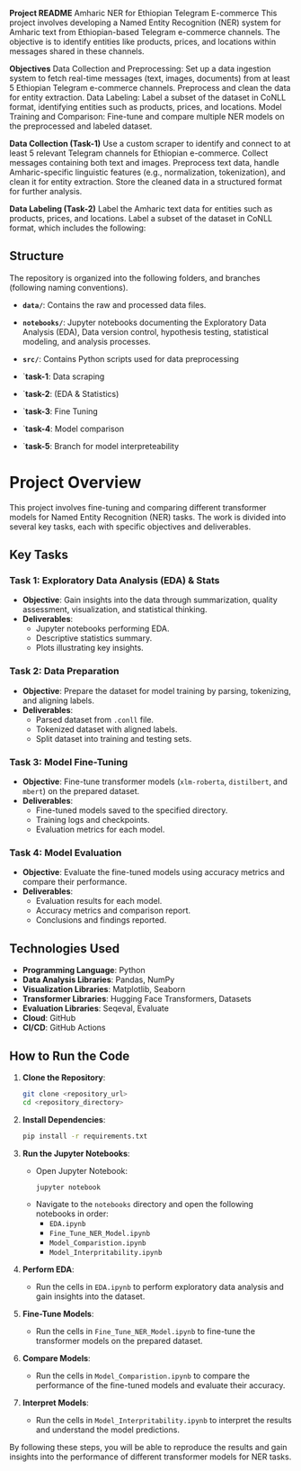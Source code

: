 **Project README**
Amharic NER for Ethiopian Telegram E-commerce
This project involves developing a Named Entity Recognition (NER) system for Amharic text from Ethiopian-based Telegram e-commerce channels. The objective is to identify entities like products, prices, and locations within messages shared in these channels.

**Objectives**
Data Collection and Preprocessing: Set up a data ingestion system to fetch real-time messages (text, images, documents) from at least 5 Ethiopian Telegram e-commerce channels. Preprocess and clean the data for entity extraction.
Data Labeling: Label a subset of the dataset in CoNLL format, identifying entities such as products, prices, and locations.
Model Training and Comparison: Fine-tune and compare multiple NER models on the preprocessed and labeled dataset.

**Data Collection (Task-1)**
Use a custom scraper to identify and connect to at least 5 relevant Telegram channels for Ethiopian e-commerce.
Collect messages containing both text and images.
Preprocess text data, handle Amharic-specific linguistic features (e.g., normalization, tokenization), and clean it for entity extraction.
Store the cleaned data in a structured format for further analysis.

**Data Labeling (Task-2)**
Label the Amharic text data for entities such as products, prices, and locations.
Label a subset of the dataset in CoNLL format, which includes the following:

## Structure

The repository is organized into the following folders, and branches (following naming conventions).

- **`data/`**: Contains the raw and processed data files.
- **`notebooks/`**: Jupyter notebooks documenting the Exploratory Data Analysis (EDA), Data version control, hypothesis testing, statistical modeling, and analysis processes.

- **`src/`**: Contains Python scripts used for data preprocessing
- `**task-1**: Data scraping
- `**task-2**: (EDA & Statistics)
- `**task-3**: Fine Tuning
- `**task-4**: Model comparison
- `**task-5**: Branch for model interpreteability

# Project Overview

This project involves fine-tuning and comparing different transformer models for Named Entity Recognition (NER) tasks. The work is divided into several key tasks, each with specific objectives and deliverables.

## Key Tasks

### Task 1: Exploratory Data Analysis (EDA) & Stats

- **Objective**: Gain insights into the data through summarization, quality assessment, visualization, and statistical thinking.
- **Deliverables**:
    - Jupyter notebooks performing EDA.
    - Descriptive statistics summary.
    - Plots illustrating key insights.

### Task 2: Data Preparation

- **Objective**: Prepare the dataset for model training by parsing, tokenizing, and aligning labels.
- **Deliverables**:
    - Parsed dataset from `.conll` file.
    - Tokenized dataset with aligned labels.
    - Split dataset into training and testing sets.

### Task 3: Model Fine-Tuning

- **Objective**: Fine-tune transformer models (`xlm-roberta`, `distilbert`, and `mbert`) on the prepared dataset.
- **Deliverables**:
    - Fine-tuned models saved to the specified directory.
    - Training logs and checkpoints.
    - Evaluation metrics for each model.

### Task 4: Model Evaluation

- **Objective**: Evaluate the fine-tuned models using accuracy metrics and compare their performance.
- **Deliverables**:
    - Evaluation results for each model.
    - Accuracy metrics and comparison report.
    - Conclusions and findings reported.

## Technologies Used

- **Programming Language**: Python
- **Data Analysis Libraries**: Pandas, NumPy
- **Visualization Libraries**: Matplotlib, Seaborn
- **Transformer Libraries**: Hugging Face Transformers, Datasets
- **Evaluation Libraries**: Seqeval, Evaluate
- **Cloud**: GitHub
- **CI/CD**: GitHub Actions

## How to Run the Code

1. **Clone the Repository**:
    ```bash
    git clone <repository_url>
    cd <repository_directory>
    ```

2. **Install Dependencies**:
    ```bash
    pip install -r requirements.txt
    ```

3. **Run the Jupyter Notebooks**:
    - Open Jupyter Notebook:
        ```bash
        jupyter notebook
        ```
    - Navigate to the `notebooks` directory and open the following notebooks in order:
        - `EDA.ipynb`
        - `Fine_Tune_NER_Model.ipynb`
        - `Model_Comparistion.ipynb`
        - `Model_Interpritability.ipynb`

4. **Perform EDA**:
    - Run the cells in `EDA.ipynb` to perform exploratory data analysis and gain insights into the dataset.

5. **Fine-Tune Models**:
    - Run the cells in `Fine_Tune_NER_Model.ipynb` to fine-tune the transformer models on the prepared dataset.

6. **Compare Models**:
    - Run the cells in `Model_Comparistion.ipynb` to compare the performance of the fine-tuned models and evaluate their accuracy.

7. **Interpret Models**:
    - Run the cells in `Model_Interpritability.ipynb` to interpret the results and understand the model predictions.

By following these steps, you will be able to reproduce the results and gain insights into the performance of different transformer models for NER tasks.

